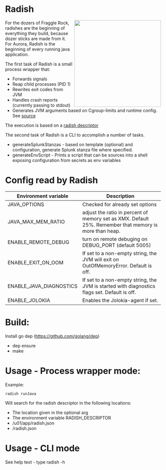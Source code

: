 # Radish
<img align="right" width=280px src="https://images.pexels.com/photos/244393/pexels-photo-244393.jpeg?cs=srgb&dl=close-up-colors-farm-produce-244393.jpg&fm=jpg">
For the dozers of Fraggle Rock, radishes are the beginning of everything they build, because dozer sticks are made from it.
For Aurora, Radish is the beginning of every running java application. 

The first task of Radish is a small process wrapper that:

* Forwards signals
* Reap child processes (PID 1)
* Rewrites exit codes from JVM
* Handles crash reports (currently passing to stdout)
* Generates JVM arguments based on Cgroup-limits and runtime config. See [source](pkg/executor/java_options.go)

The execution is based on a [radish descriptor](pkg/executor/testdata/testconfig.json)

The second task of Radish is a CLI to accomplish a number of tasks.

* generateSplunkStanzas - based on template (optional) and configuration, generate Splunk stanza file where specified.
* generateEnvScript - Prints a script that can be sources into a shell exposing configuration from secrets as env variables

# Config read by Radish

| Environment variable |Description |
| ---| ---| 
| JAVA_OPTIONS | Checked for already set options |
| JAVA_MAX_MEM_RATIO | adjust the ratio in percent of memory set as XMX. Default 25%. Remember that memory is more than heap.|
| ENABLE_REMOTE_DEBUG| turn on remote debuging on DEBUG_PORT (default 5005) |
| ENABLE_EXIT_ON_OOM | If set to a non-empty string, the JVM will exit on OutOfMemoryError. Default is off. |
| ENABLE_JAVA_DIAGNOSTICS | If set to a non-empty string, the JVM is started with diagnostics flags set. Default is off.| 
| ENABLE_JOLOKIA | Enables the Jolokia-agent if set.|

# Build:

Install go dep (https://github.com/golang/dep)

* dep ensure
* make


# Usage - Process wrapper mode:

Example:

`radish runJava`

Will search for the radish descriptor in the following locations:

* The location given in the optional arg
* The environment variable RADISH_DESCRIPTOR
* /u01/app/radish.json
* /radish.json

# Usage - CLI mode

See help text - type radish -h

